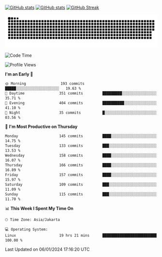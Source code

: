 [![GitHub stats](https://github-readme-stats.vercel.app/api?username=aurelioklv&card_width=500&show_icons=true&rank_icon=github&theme=solarized-dark#gh-dark-mode-only)](https://github.com/anuraghazra/github-readme-stats#gh-dark-mode-only)
[![GitHub stats](https://github-readme-stats.vercel.app/api?username=aurelioklv&card_width=500&show_icons=true&rank_icon=github&theme=buefy#gh-light-mode-only)](https://github.com/anuraghazra/github-readme-stats#gh-light-mode-only)
[![GitHub Streak](https://streak-stats.demolab.com/?user=aurelioklv&card_width=336&theme=solarized-dark)](https://git.io/streak-stats)

<picture>
  <source media="(prefers-color-scheme: dark)" srcset="https://raw.githubusercontent.com/aurelioklv/aurelioklv/snake-output/github-contribution-grid-snake-dark.svg">
  <source media="(prefers-color-scheme: light)" srcset="https://raw.githubusercontent.com/aurelioklv/aurelioklv/snake-output/github-contribution-grid-snake.svg">
  <img alt="github contribution grid snake animation" src="https://raw.githubusercontent.com/aurelioklv/aurelioklv/snake-output/github-contribution-grid-snake.svg">
</picture>

<!--START_SECTION:waka-->
![Code Time](http://img.shields.io/badge/Code%20Time-333%20hrs%2029%20mins-blue)

![Profile Views](http://img.shields.io/badge/Profile%20Views-71-blue)

**I'm an Early 🐤** 

```text
🌞 Morning                193 commits         █████░░░░░░░░░░░░░░░░░░░░   19.63 % 
🌆 Daytime                351 commits         █████████░░░░░░░░░░░░░░░░   35.71 % 
🌃 Evening                404 commits         ██████████░░░░░░░░░░░░░░░   41.10 % 
🌙 Night                  35 commits          █░░░░░░░░░░░░░░░░░░░░░░░░   03.56 % 
```
📅 **I'm Most Productive on Thursday** 

```text
Monday                   145 commits         ████░░░░░░░░░░░░░░░░░░░░░   14.75 % 
Tuesday                  133 commits         ███░░░░░░░░░░░░░░░░░░░░░░   13.53 % 
Wednesday                158 commits         ████░░░░░░░░░░░░░░░░░░░░░   16.07 % 
Thursday                 166 commits         ████░░░░░░░░░░░░░░░░░░░░░   16.89 % 
Friday                   157 commits         ████░░░░░░░░░░░░░░░░░░░░░   15.97 % 
Saturday                 109 commits         ███░░░░░░░░░░░░░░░░░░░░░░   11.09 % 
Sunday                   115 commits         ███░░░░░░░░░░░░░░░░░░░░░░   11.70 % 
```


📊 **This Week I Spent My Time On** 

```text
🕑︎ Time Zone: Asia/Jakarta

💻 Operating System: 
Linux                    19 hrs 21 mins      █████████████████████████   100.00 % 
```


 Last Updated on 06/01/2024 17:16:20 UTC
<!--END_SECTION:waka-->
